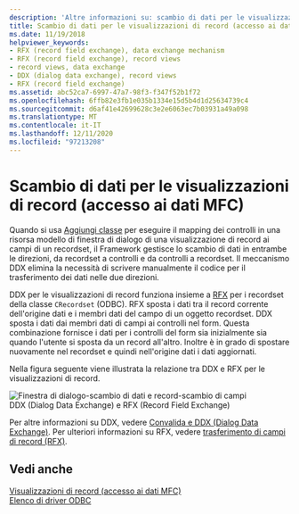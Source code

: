 ```yaml
---
description: 'Altre informazioni su: scambio di dati per le visualizzazioni di record (accesso ai dati MFC)'
title: Scambio di dati per le visualizzazioni di record (accesso ai dati MFC)
ms.date: 11/19/2018
helpviewer_keywords:
- RFX (record field exchange), data exchange mechanism
- RFX (record field exchange), record views
- record views, data exchange
- DDX (dialog data exchange), record views
- RFX (record field exchange)
ms.assetid: abc52ca7-6997-47a7-98f3-f347f52b1f72
ms.openlocfilehash: 6ffb82e3fb1e035b1334e15d5b4d1d25634739c4
ms.sourcegitcommit: d6af41e42699628c3e2e6063ec7b03931a49a098
ms.translationtype: MT
ms.contentlocale: it-IT
ms.lasthandoff: 12/11/2020
ms.locfileid: "97213208"
---
```

# <a name="data-exchange-for-record-views---mfc-data-access"></a>Scambio di dati per le visualizzazioni di record (accesso ai dati MFC)

Quando si usa [Aggiungi classe](../mfc/reference/adding-an-mfc-odbc-consumer.md) per eseguire il mapping dei controlli in una risorsa modello di finestra di dialogo di una visualizzazione di record ai campi di un recordset, il Framework gestisce lo scambio di dati in entrambe le direzioni, da recordset a controlli e da controlli a recordset. Il meccanismo DDX elimina la necessità di scrivere manualmente il codice per il trasferimento dei dati nelle due direzioni.

DDX per le visualizzazioni di record funziona insieme a [RFX](../data/odbc/record-field-exchange-rfx.md) per i recordset della classe `CRecordset` (ODBC).  RFX sposta i dati tra il record corrente dell'origine dati e i membri dati del campo di un oggetto recordset. DDX sposta i dati dai membri dati di campi ai controlli nel form. Questa combinazione fornisce i dati per i controlli del form sia inizialmente sia quando l'utente si sposta da un record all'altro. Inoltre è in grado di spostare nuovamente nel recordset e quindi nell'origine dati i dati aggiornati.

Nella figura seguente viene illustrata la relazione tra DDX e RFX per le visualizzazioni di record.

![Finestra di dialogo&#45;scambio di dati e record&#45;scambio di campi](../data/media/vc37xt1.gif "Finestra di dialogo&#45;scambio di dati e record&#45;scambio di campi")<br/>
DDX (Dialog Data Exchange) e RFX (Record Field Exchange)

Per altre informazioni su DDX, vedere [Convalida e DDX (Dialog Data Exchange)](../mfc/dialog-data-exchange-and-validation.md). Per ulteriori informazioni su RFX, vedere [trasferimento di campi di record (RFX)](../data/odbc/record-field-exchange-rfx.md).

## <a name="see-also"></a>Vedi anche

[Visualizzazioni di record (accesso ai dati MFC)](../data/record-views-mfc-data-access.md)<br/>
[Elenco di driver ODBC](../data/odbc/odbc-driver-list.md)

